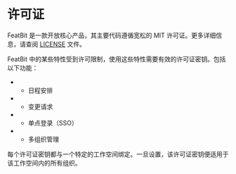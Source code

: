 
# 许可证

FeatBit 是一款开放核心产品，其主要代码遵循宽松的 MIT 许可证。更多详细信息，请查阅 [LICENSE](https://github.com/featbit/featbit/blob/main/LICENSE) 文件。

FeatBit 中的某些特性受到许可限制，使用这些特性需要有效的许可证密钥。包括以下功能：

- - 日程安排
- - 变更请求
- - 单点登录（SSO）
- - 多组织管理

每个许可证密钥都与一个特定的工作空间绑定。一旦设置，该许可证密钥便适用于该工作空间内的所有组织。

